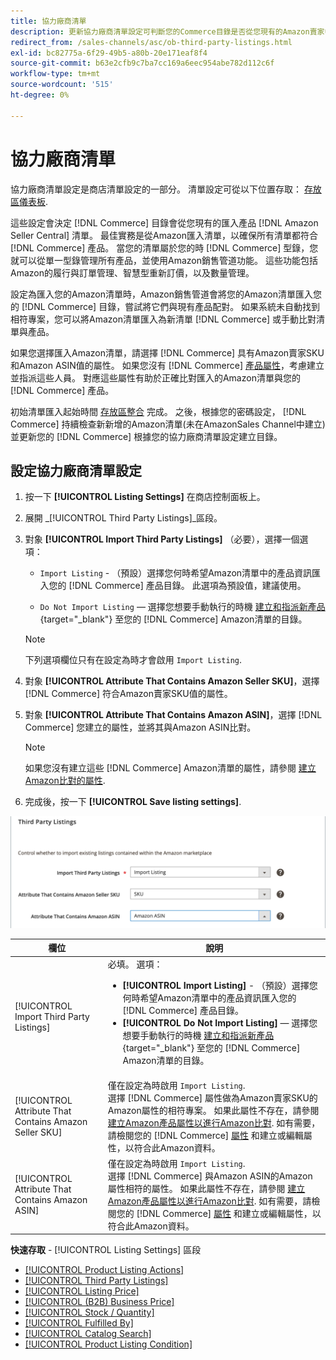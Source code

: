 ```yaml
---
title: 協力廠商清單
description: 更新協力廠商清單設定可判斷您的Commerce目錄是否從您現有的Amazon賣家中心清單匯入產品。
redirect_from: /sales-channels/asc/ob-third-party-listings.html
exl-id: bc82775a-6f29-49b5-a80b-20e171eaf8f4
source-git-commit: b63e2cfb9c7ba7cc169a6eec954abe782d112c6f
workflow-type: tm+mt
source-wordcount: '515'
ht-degree: 0%

---
```


# 協力廠商清單

協力廠商清單設定是商店清單設定的一部分。 清單設定可從以下位置存取： [存放區儀表板](./amazon-store-dashboard.md).

這些設定會決定 [!DNL Commerce] 目錄會從您現有的匯入產品 [!DNL Amazon Seller Central] 清單。 最佳實務是從Amazon匯入清單，以確保所有清單都符合 [!DNL Commerce] 產品。 當您的清單屬於您的時 [!DNL Commerce] 型錄，您就可以從單一型錄管理所有產品，並使用Amazon銷售管道功能。 這些功能包括Amazon的履行與訂單管理、智慧型重新訂價，以及數量管理。

設定為匯入您的Amazon清單時，Amazon銷售管道會將您的Amazon清單匯入您的 [!DNL Commerce] 目錄，嘗試將它們與現有產品配對。 如果系統未自動找到相符專案，您可以將Amazon清單匯入為新清單 [!DNL Commerce] 或手動比對清單與產品。

如果您選擇匯入Amazon清單，請選擇 [!DNL Commerce] 具有Amazon賣家SKU和Amazon ASIN值的屬性。 如果您沒有 [!DNL Commerce] [產品屬性](./ob-creating-magento-attributes.md)，考慮建立並指派這些人員。 對應這些屬性有助於正確比對匯入的Amazon清單與您的 [!DNL Commerce] 產品。

初始清單匯入起始時間 [存放區整合](./store-integration.md) 完成。 之後，根據您的密碼設定， [!DNL Commerce] 持續檢查新新增的Amazon清單(未在AmazonSales Channel中建立)並更新您的 [!DNL Commerce] 根據您的協力廠商清單設定建立目錄。

## 設定協力廠商清單設定

1. 按一下 **[!UICONTROL Listing Settings]** 在商店控制面板上。

1. 展開 _[!UICONTROL Third Party Listings]_區段。

1. 對象 **[!UICONTROL Import Third Party Listings]** （必要），選擇一個選項：

   - `Import Listing` - （預設）選擇您何時希望Amazon清單中的產品資訊匯入您的 [!DNL Commerce] 產品目錄。 此選項為預設值，建議使用。

   - `Do Not Import Listing`  — 選擇您想要手動執行的時機 [建立和指派新產品](https://docs.magento.com/user-guide/catalog/products.html){target="_blank"} 至您的 [!DNL Commerce] Amazon清單的目錄。
   >[!NOTE]
   >下列選項欄位只有在設定為時才會啟用 `Import Listing`.

1. 對象 **[!UICONTROL Attribute That Contains Amazon Seller SKU]**，選擇 [!DNL Commerce] 符合Amazon賣家SKU值的屬性。

1. 對象 **[!UICONTROL Attribute That Contains Amazon ASIN]**，選擇 [!DNL Commerce] 您建立的屬性，並將其與Amazon ASIN比對。

   >[!NOTE]
   >如果您沒有建立這些 [!DNL Commerce] Amazon清單的屬性，請參閱 [建立Amazon比對的屬性](./ob-creating-magento-attributes.md).

1. 完成後，按一下 **[!UICONTROL Save listing settings]**.

![協力廠商清單](assets/amazon-third-party-listings.png)

| 欄位 | 說明 |
|---|---|
| [!UICONTROL Import Third Party Listings] | 必填。 選項：<ul><li>**[!UICONTROL Import Listing]** - （預設）選擇您何時希望Amazon清單中的產品資訊匯入您的 [!DNL Commerce] 產品目錄。 </li><li>**[!UICONTROL Do Not Import Listing]**  — 選擇您想要手動執行的時機 [建立和指派新產品](https://docs.magento.com/user-guide/catalog/products.html){target="_blank"} 至您的 [!DNL Commerce] Amazon清單的目錄。</li></ul> |
| [!UICONTROL Attribute That Contains Amazon Seller SKU] | 僅在設定為時啟用 `Import Listing`.<br>選擇 [!DNL Commerce] 屬性做為Amazon賣家SKU的Amazon屬性的相符專案。 如果此屬性不存在，請參閱 [建立Amazon產品屬性以進行Amazon比對](./ob-creating-magento-attributes.md). 如有需要，請檢閱您的 [!DNL Commerce] [屬性](./managing-attributes.md) 和建立或編輯屬性，以符合此Amazon資料。 |
| [!UICONTROL Attribute That Contains Amazon ASIN] | 僅在設定為時啟用 `Import Listing`.<br>選擇 [!DNL Commerce] 與Amazon ASIN的Amazon屬性相符的屬性。 如果此屬性不存在，請參閱 [建立Amazon產品屬性以進行Amazon比對](./ob-creating-magento-attributes.md). 如有需要，請檢閱您的 [!DNL Commerce] [屬性](./managing-attributes.md) 和建立或編輯屬性，以符合此Amazon資料。 |

**快速存取** - [!UICONTROL Listing Settings] 區段

- [[!UICONTROL Product Listing Actions]](./product-listing-actions.md)
- [[!UICONTROL Third Party Listings]](./third-party-listing-settings.md)
- [[!UICONTROL Listing Price]](./listing-price.md)
- [[!UICONTROL (B2B) Business Price]](./business-pricing.md)
- [[!UICONTROL Stock / Quantity]](./stock-quantity.md)
- [[!UICONTROL Fulfilled By]](./fulfilled-by.md)
- [[!UICONTROL Catalog Search]](./catalog-search.md)
- [[!UICONTROL Product Listing Condition]](./product-listing-condition.md)
